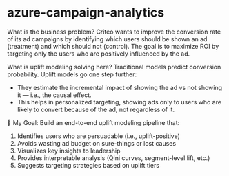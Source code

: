 # azure-campaign-analytics

What is the business problem?
Criteo wants to improve the conversion rate of its ad campaigns by identifying which users should be shown an ad (treatment) and which should not (control). The goal is to maximize ROI by targeting only the users who are positively influenced by the ad.

What is uplift modeling solving here?
Traditional models predict conversion probability. Uplift models go one step further:
- They estimate the incremental impact of showing the ad vs not showing it — i.e., the causal effect.
- This helps in personalized targeting, showing ads only to users who are likely to convert because of the ad, not regardless of it.

🏁 My Goal:
Build an end-to-end uplift modeling pipeline that:
1. Identifies users who are persuadable (i.e., uplift-positive)
2. Avoids wasting ad budget on sure-things or lost causes
3. Visualizes key insights to leadership
4. Provides interpretable analysis (Qini curves, segment-level lift, etc.)
5. Suggests targeting strategies based on uplift tiers
